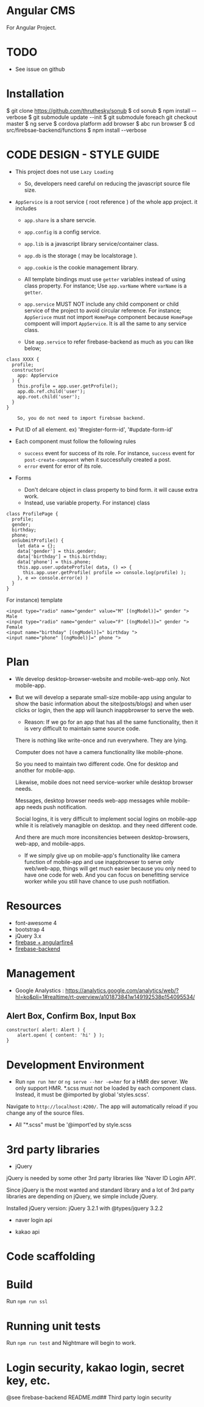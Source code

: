 # Angular CMS

For Angular Project.


# TODO

* See issue on github

# Installation

$ git clone https://github.com/thruthesky/sonub
$ cd sonub
$ npm install --verbose
$ git submodule update --init
$ git submodule foreach git checkout master
$ ng serve
$ cordova platform add browser
$ abc run browser
$ cd src/firebsae-backend/functions
$ npm install --verbose




# CODE DESIGN - STYLE GUIDE

* This project does not use `Lazy Loading`
    * So, developers need careful on reducing the javascript source file size.

* `AppService` is a root service ( root reference ) of the whole app project. it includes
    * `app.share` is a share servcie.
    * `app.config` is a config service.
    * `app.lib` is a javascript library service/container class.
    * `app.db` is the storage ( may be localstorage ).
    * `app.cookie` is the cookie management library.

    * All template bindings must use `getter` variables instead of using class property.
        For instance;
        Use `app.varName` where `varName` is a `getter`.

    * `app.service` MUST NOT include any child component or child service of the project to avoid circular reference.
        For instance;
        `AppSerivce` must not import `HomePage` component because `HomePage` compoent will import `AppService`.
        It is all the same to any service class.

    * Use `app.service` to refer firebase-backend as much as you can like below;

````
class XXXX {
  profile;
  constructor(
    app: AppService
  ) {
    this.profile = app.user.getProfile();
    app.db.ref.child('user');
    app.root.child('user');
  }
}
````

        So, you do not need to import firebsae backend.




* Put ID of all element. ex) '#register-form-id', '#update-form-id'



* Each component must follow the following rules

    * `success` event for success of its role.
        For instance, `success` event for `post-create-compoent` when it successfully created a post.
    * `error` event for error of its role.


* Forms

    * Don't delcare object in class property to bind form. it will cause extra work.
    * Instead, use variable property.
For instance) class
````
class ProfilePage {
  profile;
  gender;
  birthday;
  phone;
  onSubmitProfile() {
    let data = {};
    data['gender'] = this.gender;
    data['birthday'] = this.birthday;
    data['phone'] = this.phone;
    this.app.user.updateProfile( data, () => {
      this.app.user.getProfile( profile => console.log(profile) );
    }, e => console.error(e) )
  }
}
````
For instance) template
````
<input type="radio" name="gender" value="M" [(ngModel)]=" gender "> Male
<input type="radio" name="gender" value="F" [(ngModel)]=" gender "> Female
<input name="birthday" [(ngModel)]=" birthday ">
<input name="phone" [(ngModel)]=" phone ">
````



# Plan

* We develop desktop-browser-website and mobile-web-app only. Not mobile-app.
* But we will develop a separate small-size mobile-app using angular to show the basic information about the site(posts/blogs) and when user clicks or login, then the app will launch inappbrowser to serve the web.

    * Reason: If we go for an app that has all the same functionality,
     then it is very difficult to maintain same source code.

     There is nothing like write-once and run everywhere. They are lying.

     Computer does not have a camera functionality like mobile-phone.

     So you need to maintain two different code. One for desktop and another for mobile-app.

     Likewise, mobile does not need service-worker while desktop browser needs.

     Messages, desktop browser needs web-app messages while mobile-app needs push notification.

     Social logins, it is very difficult to implement social logins on mobile-app while it is relatively managible on desktop. and they need different code.
     
     And there are much more inconsitencies between desktop-browsers, web-app, and mobile-apps.

     
    * If we simply give up on mobile-app's functionality like camera function of mobile-app and use inappbrowser to serve only web/web-app, things will get much easier because you only need to have one code for web. And you can focus on benefitting service worker while you still have chance to use push notifiation.





# Resources

* font-awesome 4
* bootstrap 4
* jQuery 3.x
* [firebase + angularfire4](https://github.com/angular/angularfire2)
* [firebase-backend](https://github.com/thruthesky/firebase-backend)


# Management

* Google Analystics : https://analytics.google.com/analytics/web/?hl=ko&pli=1#realtime/rt-overview/a101873841w149192538p154095534/


## Alert Box, Confirm Box, Input Box

````
constructor( alert: Alert ) {
    alert.open( { content: 'hi' } );
}
````


# Development Environment

* Run `npm run hmr` or `ng serve --hmr -e=hmr` for a HMR dev server.
We only support HMR.
*.scss must not be loaded by each component class. Instead, it must be @imported by global 'styles.scss'.

Navigate to `http://localhost:4200/`. The app will automatically reload if you change any of the source files.


* All "*.scss" must be '@import'ed by style.scss



# 3rd party libraries

* jQuery

jQuery is needed by some other 3rd party libraries like 'Naver ID Login API'.

Since jQuery is the most wanted and standard library and a lot of 3rd party libraries are depending on jQuery, we simple include jQuery.

Installed jQuery version: jQuery 3.2.1 with @types/jquery 3.2.2


* naver login api


* kakao api






# Code scaffolding


# Build

Run `npm run ssl`


# Running unit tests


Run `npm run test` and Nightmare will begin to work.




# Login security, kakao login, secret key, etc.

@see firebase-backend README.md## Third party login security
